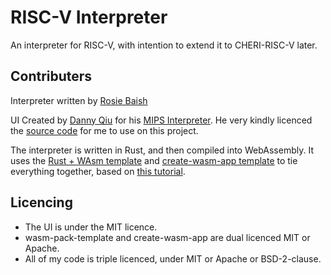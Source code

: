 # RISC-V Interpreter

An interpreter for RISC-V, with intention to extend it to CHERI-RISC-V later.

## Contributers
Interpreter written by [Rosie Baish](https://github.com/RosieBaish)

UI Created by [Danny Qiu](https://github.com/dannyqiu) for his [MIPS Interpreter](https://dannyqiu.me/mips-interpreter/). He very kindly licenced the [source code](https://github.com/dannyqiu/mips-interpreter) for me to use on this project.

The interpreter is written in Rust, and then compiled into WebAssembly.
It uses the [Rust + WAsm template](https://github.com/rustwasm/wasm-pack-template) and [create-wasm-app template](https://github.com/rustwasm/create-wasm-app) to tie everything together, based on [this tutorial](https://rustwasm.github.io/docs/book/introduction.html).

## Licencing

- The UI is under the MIT licence.
- wasm-pack-template and create-wasm-app are dual licenced MIT or Apache.
- All of my code is triple licenced, under MIT or Apache or BSD-2-clause.
